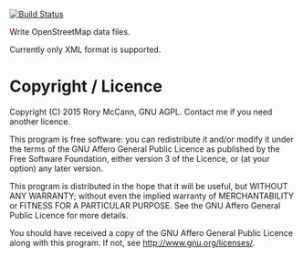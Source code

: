 [![Build Status](https://travis-ci.org/rory/openstreetmap-writer.svg)](https://travis-ci.org/rory/openstreetmap-writer)

Write OpenStreetMap data files.

Currently only XML format is supported.



# Copyright / Licence

Copyright (C) 2015  Rory McCann, GNU AGPL. Contact me if you need another licence.

This program is free software: you can redistribute it and/or modify
it under the terms of the GNU Affero General Public Licence as published by
the Free Software Foundation, either version 3 of the Licence, or
(at your option) any later version.

This program is distributed in the hope that it will be useful,
but WITHOUT ANY WARRANTY; without even the implied warranty of
MERCHANTABILITY or FITNESS FOR A PARTICULAR PURPOSE.  See the
GNU Affero General Public Licence for more details.

You should have received a copy of the GNU Affero General Public Licence
along with this program.  If not, see <http://www.gnu.org/licenses/>.
